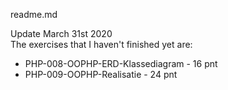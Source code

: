 readme.md

Update March 31st 2020<br>
The exercises that I haven't finished yet are:
+ PHP-008-OOPHP-ERD-Klassediagram - 16 pnt
+ PHP-009-OOPHP-Realisatie - 24 pnt

